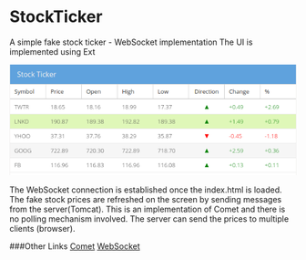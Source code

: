 # StockTicker
A simple fake stock ticker - WebSocket implementation
The UI is implemented using Ext

![alt tag](images/Screenshot.png?raw=true)

The WebSocket connection is established once the index.html is loaded. The fake stock prices are refreshed on the screen by sending messages from the server(Tomcat). This is an implementation of Comet and there is no polling mechanism involved. The server can send the prices to multiple clients (browser).

###Other Links
[Comet](https://en.wikipedia.org/wiki/Comet_(programming))
[WebSocket](https://en.wikipedia.org/wiki/WebSocket)
